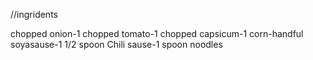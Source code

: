 //ingridents

chopped onion-1
chopped tomato-1
chopped capsicum-1
corn-handful
soyasause-1 1/2 spoon 
Chili sause-1 spoon
noodles

